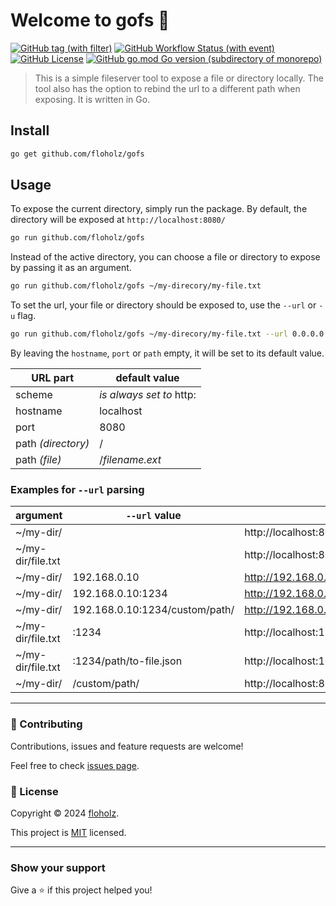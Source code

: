 # Welcome to gofs 👋
[![GitHub tag (with filter)](https://img.shields.io/github/v/tag/floholz/gofs?label=latest)](https://github.com/floholz/gofs/releases/latest)
[![GitHub Workflow Status (with event)](https://img.shields.io/github/actions/workflow/status/floholz/gofs/go.yml)](https://github.com/floholz/gofs/actions/workflows/go.yml)
[![GitHub License](https://img.shields.io/github/license/floholz/gofs)](./LICENSE)
[![GitHub go.mod Go version (subdirectory of monorepo)](https://img.shields.io/github/go-mod/go-version/floholz/gofs?logo=go&labelColor=gray&label=%20)](https://go.dev/dl/)


> This is a simple fileserver tool to expose a file or directory locally. 
> The tool also has the option to rebind the url to a different path when exposing. 
> It is written in Go.


## Install

```sh
go get github.com/floholz/gofs
```

## Usage

To expose the current directory, simply run the package. By default, the directory will be exposed at `http://localhost:8080/`

```sh
go run github.com/floholz/gofs
```

Instead of the active directory, you can choose a file or directory to expose by passing it as an argument.  

```sh
go run github.com/floholz/gofs ~/my-direcory/my-file.txt
```

To set the url, your file or directory should be exposed to, use the `--url` or `-u` flag.

```sh
go run github.com/floholz/gofs ~/my-direcory/my-file.txt --url 0.0.0.0:3003/path-to-file/file.json
```

By leaving the `hostname`, `port` or `path` empty, it will be set to its default value.

| **URL part**       | **default value**        |
|--------------------|--------------------------|
| scheme             | _is always set to_ http: |
| hostname           | localhost                |
| port               | 8080                     |
| path _(directory)_ | /                        |
| path _(file)_      | /_filename.ext_          |

### Examples for `--url` parsing

| **argument**      | **`--url` value**              | **result**                              |
|-------------------|--------------------------------|-----------------------------------------|
| ~/my-dir/         |                                | http://localhost:8080/                  |
| ~/my-dir/file.txt |                                | http://localhost:8080/file.txt          |
| ~/my-dir/         | 192.168.0.10                   | http://192.168.0.10:8080/               |
| ~/my-dir/         | 192.168.0.10:1234              | http://192.168.0.10:1234/               |
| ~/my-dir/         | 192.168.0.10:1234/custom/path/ | http://192.168.0.10:1234/custom/path/   |
| ~/my-dir/file.txt | :1234                          | http://localhost:1234/file.txt          |
| ~/my-dir/file.txt | :1234/path/to-file.json        | http://localhost:1234/path/to-file.json |
| ~/my-dir/         | /custom/path/                  | http://localhost:8080/custom/path/      |


---

### 🤝 Contributing

Contributions, issues and feature requests are welcome!

Feel free to check [issues page](https://github.com/floholz/gofs/issues). 


### 📝 License

Copyright © 2024 [floholz](https://github.com/floholz).

This project is [MIT](./LICENSE) licensed.

---

### Show your support

Give a ⭐ if this project helped you!